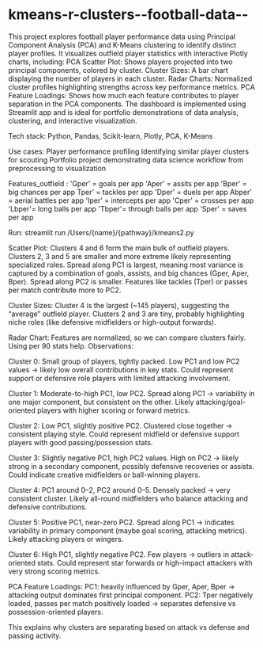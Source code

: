 # kmeans-r-clusters--football-data--

This project explores football player performance data using Principal Component Analysis (PCA) and K-Means clustering to identify distinct player profiles. It visualizes outfield player statistics with interactive Plotly charts, including:
PCA Scatter Plot: Shows players projected into two principal components, colored by cluster.
Cluster Sizes: A bar chart displaying the number of players in each cluster.
Radar Charts: Normalized cluster profiles highlighting strengths across key performance metrics.
PCA Feature Loadings: Shows how much each feature contributes to player separation in the PCA components.
The dashboard is implemented using Streamlit app and is ideal for portfolio demonstrations of data analysis, clustering, and interactive visualization.

Tech stack: Python, Pandas, Scikit-learn, Plotly, PCA, K-Means

Use cases:
Player performance profiling
Identifying similar player clusters for scouting
Portfolio project demonstrating data science workflow from preprocessing to visualization

Features_outfield :
    'Gper' = goals per app
    'Aper' = assits per app
    'Bper' = big chances per app
    Tper'  = tackles per app
    'Dper' = duels per app
    Abper' = aerial battles per app
    'Iper' = intercepts per app
    'Cper' = crosses per app
    'Lbper'= long balls per app
    'Tbper'= through balls per app
    'Sper' = saves per app 


Run: streamlit run /Users/{name}/{pathway}/kmeans2.py

Scatter Plot: 
Clusters 4 and 6 form the main bulk of outfield players.
Clusters 2, 3 and 5 are smaller and more extreme likely representing specialized roles.
Spread along PC1 is largest, meaning most variance is captured by a combination of goals, assists, and big chances (Gper, Aper, Bper).
Spread along PC2 is smaller. Features like tackles (Tper) or passes per match contribute more to PC2.

Cluster Sizes:
Cluster 4 is the largest (~145 players), suggesting the “average” outfield player.
Clusters 2 and 3 are tiny, probably highlighting niche roles (like defensive midfielders or high-output forwards).


Radar Chart:
Features are normalized, so we can compare clusters fairly. Using per 90 stats help.
Observations:

Cluster 0:
Small group of players, tightly packed.
Low PC1 and low PC2 values → likely low overall contributions in key stats.
Could represent support or defensive role players with limited attacking involvement.

Cluster 1:
Moderate-to-high PC1, low PC2.
Spread along PC1 → variability in one major component, but consistent on the other.
Likely attacking/goal-oriented players with higher scoring or forward metrics.

Cluster 2:
Low PC1, slightly positive PC2.
Clustered close together → consistent playing style.
Could represent midfield or defensive support players with good passing/possession stats.

Cluster 3:
Slightly negative PC1, high PC2 values.
High on PC2 → likely strong in a secondary component, possibly defensive recoveries or assists.
Could indicate creative midfielders or ball-winning players.

Cluster 4:
PC1 around 0–2, PC2 around 0–5.
Densely packed → very consistent cluster.
Likely all-round midfielders who balance attacking and defensive contributions.

Cluster 5:
Positive PC1, near-zero PC2.
Spread along PC1 → indicates variability in primary component (maybe goal scoring, attacking metrics).
Likely attacking players or wingers.

Cluster 6:
High PC1, slightly negative PC2.
Few players → outliers in attack-oriented stats.
Could represent star forwards or high-impact attackers with very strong scoring metrics.

PCA Feature Loadings:
PC1: heavily influenced by Gper, Aper, Bper → attacking output dominates first principal component.
PC2: Tper negatively loaded, passes per match positively loaded → separates defensive vs possession-oriented players.

This explains why clusters are separating based on attack vs defense and passing activity.


   

